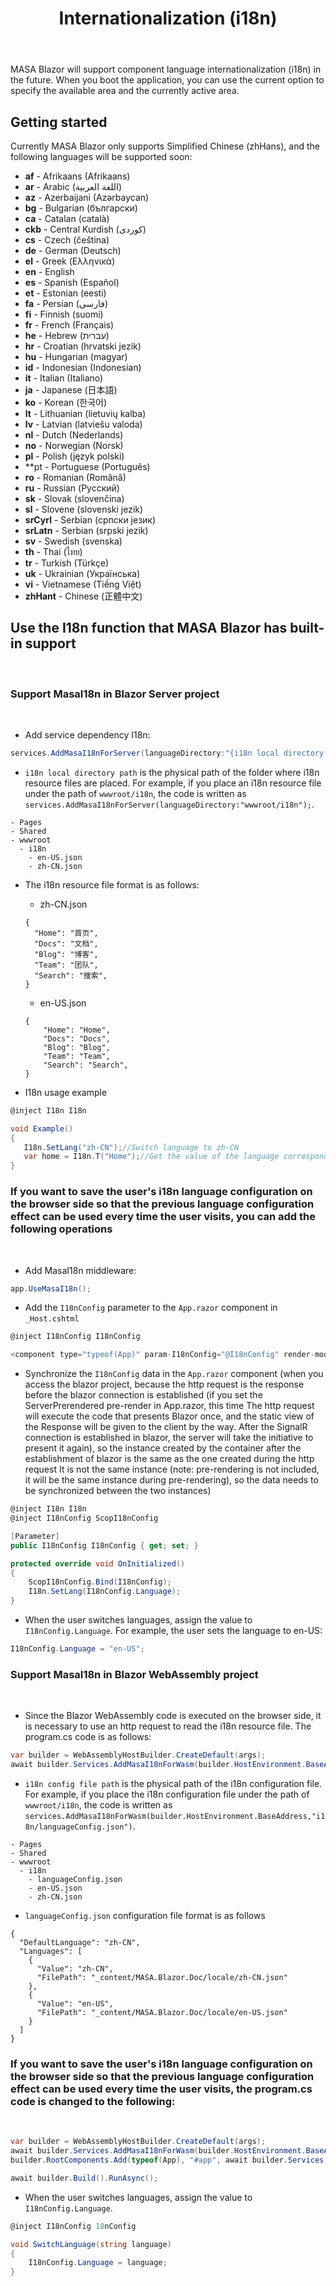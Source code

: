 ﻿---
order: 5
title: Internationalization (i18n)
---

MASA Blazor will support component language internationalization (i18n) in the future. When you boot the application, you can use the current option to specify the available area and the currently active area.

## Getting started

Currently MASA Blazor only supports Simplified Chinese (zhHans), and the following languages will be supported soon:

* **af** - Afrikaans (Afrikaans)
* **ar** - Arabic (اللغة العربية)
* **az** - Azerbaijani (Azərbaycan)
* **bg** - Bulgarian (български)
* **ca** - Catalan (català)
* **ckb** - Central Kurdish (کوردی)
* **cs** - Czech (čeština)
* **de** - German (Deutsch)
* **el** - Greek (Ελληνικά)
* **en** - English
* **es** - Spanish (Español)
* **et** - Estonian (eesti)
* **fa** - Persian (فارسی)
* **fi** - Finnish (suomi)
* **fr** - French (Français)
* **he** - Hebrew (עברית)
* **hr** - Croatian (hrvatski jezik)
* **hu** - Hungarian (magyar)
* **id** - Indonesian (Indonesian)
* **it** - Italian (Italiano)
* **ja** - Japanese (日本語)
* **ko** - Korean (한국어)
* **lt** - Lithuanian (lietuvių kalba)
* **lv** - Latvian (latviešu valoda)
* **nl** - Dutch (Nederlands)
* **no** - Norwegian (Norsk)
* **pl** - Polish (język polski)
* **pt - Portuguese (Português)
* **ro** - Romanian (Română) 
* **ru** - Russian (Русский)
* **sk** - Slovak (slovenčina)
* **sl** - Slovene (slovenski jezik)
* **srCyrl** - Serbian (српски језик)
* **srLatn** - Serbian (srpski jezik)
* **sv** - Swedish (svenska)
* **th** - Thai (ไทย)
* **tr** - Turkish (Türkçe)
* **uk** - Ukrainian (Українська)
* **vi** - Vietnamese (Tiếng Việt)
* **zhHant** - Chinese (正體中文)

## Use the I18n function that MASA Blazor has built-in support

<br/>

### Support MasaI18n in Blazor Server project

<br/>

- Add service dependency I18n:

```c#
services.AddMasaI18nForServer(languageDirectory:"{i18n local directory path}");
```

- `i18n local directory path` is the physical path of the folder where i18n resource files are placed. For example, if you place an i18n resource file under the path of `wwwroot/i18n`, the code is written as `services.AddMasaI18nForServer(languageDirectory:"wwwroot/i18n");`.

```
- Pages 
- Shared 
- wwwroot
  - i18n
    - en-US.json
    - zh-CN.json
```

- The i18n resource file format is as follows:

    - zh-CN.json

    ```
    {
      "Home": "首页",
      "Docs": "文档",
      "Blog": "博客",
      "Team": "团队",
      "Search": "搜索",
    }
    ```

    - en-US.json

    ```
    {
        "Home": "Home",
        "Docs": "Docs",
        "Blog": "Blog",
        "Team": "Team",
        "Search": "Search",
    }
    ```

- I18n usage example

 ```c#
 @inject I18n I18n

void Example()
{
    I18n.SetLang("zh-CN");//Switch language to zh-CN
    var home = I18n.T("Home");//Get the value of the language corresponding to the key value Home, this method call will return "Home";
}
```

### If you want to save the user's i18n language configuration on the browser side so that the previous language configuration effect can be used every time the user visits, you can add the following operations

<br/>

- Add MasaI18n middleware:

```c#
app.UseMasaI18n();
```

- Add the `I18nConfig` parameter to the `App.razor` component in `_Host.cshtml`

```c#
@inject I18nConfig I18nConfig

<component type="typeof(App)" param-I18nConfig="@I18nConfig" render-mode="ServerPrerendered" />
```

- Synchronize the `I18nConfig` data in the `App.razor` component (when you access the blazor project, because the http request is the response before the blazor connection is established (if you set the ServerPrerendered pre-render in App.razor, this time The http request will execute the code that presents Blazor once, and the static view of the Response will be given to the client by the way. After the SignalR connection is established in blazor, the server will take the initiative to present it again), so the instance created by the container after the establishment of blazor is the same as the one created during the http request It is not the same instance (note: pre-rendering is not included, it will be the same instance during pre-rendering), so the data needs to be synchronized between the two instances)

```c#
@inject I18n I18n
@inject I18nConfig ScopI18nConfig

[Parameter]
public I18nConfig I18nConfig { get; set; }

protected override void OnInitialized()
{
    ScopI18nConfig.Bind(I18nConfig);
    I18n.SetLang(I18nConfig.Language);
}
```

- When the user switches languages, assign the value to `I18nConfig.Language`. For example, the user sets the language to en-US:

```c#
I18nConfig.Language = "en-US";
```

### Support MasaI18n in Blazor WebAssembly project

<br/>

- Since the Blazor WebAssembly code is executed on the browser side, it is necessary to use an http request to read the i18n resource file. The program.cs code is as follows:

```c#
var builder = WebAssemblyHostBuilder.CreateDefault(args);
await builder.Services.AddMasaI18nForWasm(builder.HostEnvironment.BaseAddress, "{i18n config file path}");
```

- `i18n config file path` is the physical path of the i18n configuration file. For example, if you place the i18n configuration file under the path of `wwwroot/i18n`, the code is written as `services.AddMasaI18nForWasm(builder.HostEnvironment.BaseAddress,"i18n/languageConfig.json")`.

```
- Pages 
- Shared 
- wwwroot
  - i18n
    - languageConfig.json
    - en-US.json
    - zh-CN.json
```

- `languageConfig.json` configuration file format is as follows

```
{
  "DefaultLanguage": "zh-CN",
  "Languages": [
    {
      "Value": "zh-CN",
      "FilePath": "_content/MASA.Blazor.Doc/locale/zh-CN.json"
    },
    {
      "Value": "en-US",
      "FilePath": "_content/MASA.Blazor.Doc/locale/en-US.json"
    }
  ]
}
```

### If you want to save the user's i18n language configuration on the browser side so that the previous language configuration effect can be used every time the user visits, the program.cs code is changed to the following:

<br/>

```c#
var builder = WebAssemblyHostBuilder.CreateDefault(args);
await builder.Services.AddMasaI18nForWasm(builder.HostEnvironment.BaseAddress, "{i18n config file path}");
builder.RootComponents.Add(typeof(App), "#app", await builder.Services.GetMasaI18nParameter());

await builder.Build().RunAsync();
```

- When the user switches languages, assign the value to `I18nConfig.Language`.

```c#
@inject I18nConfig 18nConfig

void SwitchLanguage(string language)
{
    I18nConfig.Language = language;
}
```